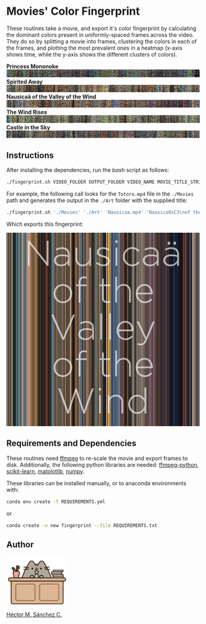 #   Movies' Color Fingerprint

These routines take a movie, and export it's color fingerprint by calculating the dominant colors present in uniformly-spaced frames across the video. They do so by splitting a movie into frames, clustering the colors in each of the frames, and plotting the most prevalent ones in a heatmap (x-axis shows time, while the y-axis shows the different clusters of colors).


**Princess Mononoke**
<img src="./media/PrincessMononoke.jpg">
**Spirited Away**
<img src="./media/SpiritedAway.jpg">
**Nausicaä of the Valley of the Wind**
<img src="./media/Nausicaa.jpg">
**The Wind Rises**
<img src="./media/TheWindRises.jpg">
**Castle in the Sky**
<img src="./media/CastleInTheSky.jpg">



##  Instructions

After installing the dependencies, run the *bash* script as follows:

```bash
./fingerprint.sh VIDEO_FOLDER OUTPUT_FOLDER VIDEO_NAME MOVIE_TITLE_STRING
```

For example, the following call looks for the `Totoro.mp4` file in the `./Movies` path and generates the output in the `./Art` folder with the supplied title:

```bash
./fingerprint.sh './Movies' './Art' 'Nausicaa.mp4' 'Nausica0xC3\nof the\nValley\nof the\nWind'
```

Which exports this fingerprint:

<img src="./media/NausicaaWind.jpg">

##  Requirements and Dependencies

These routines need [ffmpeg](https://ffmpeg.org/) to re-scale the movie and export frames to disk. Additionally, the following python libraries are needed: [ffmpeg-python](https://pypi.org/project/ffmpeg-python/), [scikit-learn](https://scikit-learn.org/), [matplotlib](https://matplotlib.org/), [numpy](https://numpy.org/).

These libraries can be installed manually, or to anaconda environments with:

```bash
conda env create -f REQUIREMENTS.yml
```

or 

```bash
conda create -n new fingerprint --file REQUIREMENTS.txt
```

## Author

<img src="./media/pusheen.jpg" height="130px" align="middle"><br>

[Héctor M. Sánchez C.](https://chipdelmal.github.io/)

